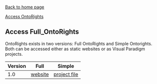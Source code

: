[Back to home page](index.md)

[Access OntoRights](ontorights-access.md)

## Access Full_OntoRights
OntoRights exists in two versions: Full OntoRights and Simple Ontorights. Both can be accessed either as static websites or as Visual Paradigm projects.

| **Version** | **Full**               | **Simple**             |
|-------------|------------------------|------------------------|
| 1.0         | [website](vp-projects/Full_OntoRights_v1_0) | [project file](vp-projects/Full_OntoRights_v1_0.vpp) | [website](vp-projects/Simple_OntoRights_v1_0) | [project file](vp-projects/Simple_OntoRights_v1_0.vpp) |
